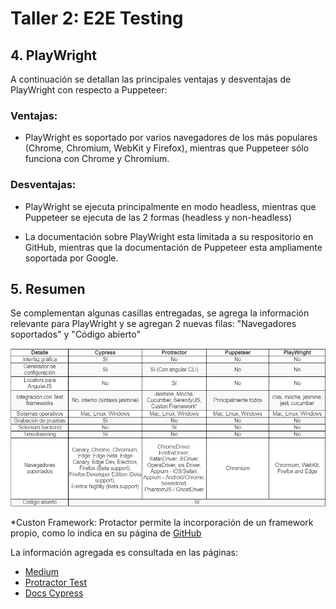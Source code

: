 # Taller 2: E2E Testing 

## 4. PlayWright

A continuación se detallan las principales ventajas y desventajas de PlayWright con respecto a Puppeteer:

### Ventajas:

* PlayWright es soportado por varios navegadores de los más populares (Chrome, Chromium, WebKit y Firefox), mientras que Puppeteer sólo funciona con Chrome y Chromium.

### Desventajas:

* PlayWright se ejecuta principalmente en modo headless, mientras que Puppeteer se ejecuta de las 2 formas (headless y non-headless)

* La documentación sobre PlayWright esta limitada a su respositorio en GitHub, mientras que la documentación de Puppeteer esta ampliamente soportada por Google.

## 5. Resumen

Se complementan algunas casillas entregadas, se agrega la información relevante para PlayWright y se agregan 2 nuevas filas: 
"Navegadores soportados" y "Código abierto"

![](https://github.com/avargas20/taller2-miso4208/blob/master/docs/images/5%20punto.png)

*Custon Framework: Protactor permite la incorporación de un framework propio, como lo indica en su página de [GitHub](https://github.com/angular/protractor/blob/5.4.1/lib/frameworks/README.md#custom-frameworks)

La información agregada es consultada en las páginas:

* [Medium](https://medium.com/@rogger.fernandes10/e2e-tests-integrating-microsoft-playwright-with-mocha-and-chai-cb37016b63c3)
* [Protractor Test](https://www.protractortest.org/#/browser-support)
* [Docs Cypress](https://docs.cypress.io/guides/guides/launching-browsers.html#Browsers)
